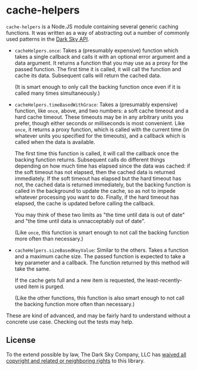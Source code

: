 cache-helpers
=============

`cache-helpers` is a Node.JS module containing several generic caching
functions. It was written as a way of abstracting out a number of commonly used
patterns in the [Dark Sky API](http://developer.darkskyapp.com/).

*   `cacheHelpers.once`: Takes a (presumably expensive) function which takes a
    single callback and calls it with an optional error argument and a data
    argument. It returns a function that you may use as a proxy for the passed
    function. The first time it is called, it will call the function and cache
    its data. Subsequent calls will return the cached data.

    (It is smart enough to only call the backing function once even if it is
    called many times simultaneously.)

*   `cacheHelpers.timeBasedWithGrace`: Takes a (presumably expensive) function,
    like `once`, above, and two numbers: a soft cache timeout and a hard cache
    timeout. These timeouts may be in any arbitrary units you prefer, though
    either seconds or milliseconds is most convenient. Like `once`, it returns
    a proxy function, which is called with the current time (in whatever units
    you specified for the timeouts), and a callback which is called when the
    data is available.

    The first time this function is called, it will call the callback once the
    backing function returns. Subsequent calls do different things depending on
    how much time has elapsed since the data was cached: if the soft timeout
    has not elapsed, then the cached data is returned immediately. If the soft
    timeout has elapsed but the hard timeout has not, the cached data is
    returned immediately, but the backing function is called in the background
    to update the cache, so as not to impede whatever processing you want to
    do. Finally, if the hard timeout has elapsed, the cache is updated before
    calling the callback.

    You may think of these two limits as "the time until data is out of date"
    and "the time until data is unnacceptably out of date".

    (Like `once`, this function is smart enough to not call the backing
    function more often than necessary.)

*   `cacheHelpers.sizeBasedKeyValue`: Similar to the others. Takes a function
    and a maximum cache size. The passed function is expected to take a key
    parameter and a callback. The function returned by this method will take
    the same.

    If the cache gets full and a new item is requested, the least-recently-used
    item is purged.

    (Like the other functions, this function is also smart enough to not call
    the backing function more often than necessary.)

These are kind of advanced, and may be fairly hard to understand without a
concrete use case. Checking out the tests may help.


License
-------

To the extend possible by law, The Dark Sky Company, LLC has [waived all
copyright and related or neighboring rights][cc0] to this library.

[cc0]: http://creativecommons.org/publicdomain/zero/1.0/
